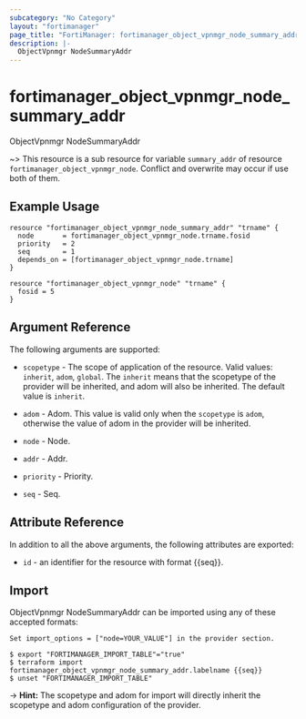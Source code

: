 ```yaml
---
subcategory: "No Category"
layout: "fortimanager"
page_title: "FortiManager: fortimanager_object_vpnmgr_node_summary_addr"
description: |-
  ObjectVpnmgr NodeSummaryAddr
---
```


# fortimanager_object_vpnmgr_node_summary_addr
ObjectVpnmgr NodeSummaryAddr

~> This resource is a sub resource for variable `summary_addr` of resource `fortimanager_object_vpnmgr_node`. Conflict and overwrite may occur if use both of them.



## Example Usage

```hcl
resource "fortimanager_object_vpnmgr_node_summary_addr" "trname" {
  node       = fortimanager_object_vpnmgr_node.trname.fosid
  priority   = 2
  seq        = 1
  depends_on = [fortimanager_object_vpnmgr_node.trname]
}

resource "fortimanager_object_vpnmgr_node" "trname" {
  fosid = 5
}
```

## Argument Reference


The following arguments are supported:

* `scopetype` - The scope of application of the resource. Valid values: `inherit`, `adom`, `global`. The `inherit` means that the scopetype of the provider will be inherited, and adom will also be inherited. The default value is `inherit`.
* `adom` - Adom. This value is valid only when the `scopetype` is `adom`, otherwise the value of adom in the provider will be inherited.
* `node` - Node.

* `addr` - Addr.
* `priority` - Priority.
* `seq` - Seq.


## Attribute Reference

In addition to all the above arguments, the following attributes are exported:
* `id` - an identifier for the resource with format {{seq}}.

## Import

ObjectVpnmgr NodeSummaryAddr can be imported using any of these accepted formats:
```
Set import_options = ["node=YOUR_VALUE"] in the provider section.

$ export "FORTIMANAGER_IMPORT_TABLE"="true"
$ terraform import fortimanager_object_vpnmgr_node_summary_addr.labelname {{seq}}
$ unset "FORTIMANAGER_IMPORT_TABLE"
```
-> **Hint:** The scopetype and adom for import will directly inherit the scopetype and adom configuration of the provider.
